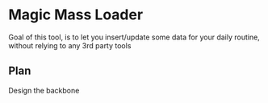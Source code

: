 # Magic Mass Loader

Goal of this tool, is to let you insert/update some data for your daily routine, without relying to any 3rd party tools

## Plan

Design the backbone


